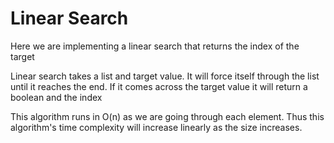 # Linear Search

Here we are implementing a linear search that returns the index of the target

Linear search takes a list and target value. It will force itself through
the list until it reaches the end. If it comes across the target value it
will return a boolean and the index

This algorithm runs in O(n) as we are going through each element. Thus this
algorithm's time complexity will increase linearly as the size increases.
